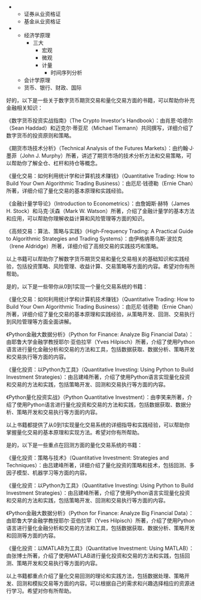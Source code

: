 + 
	+ 证券从业资格证  
	+ 基金从业资格证

+ 
	+ 经济学原理
		+ 三大
			+ 宏观
			+ 微观
			+ 计量
				+ 时间序列分析
	+ 会计学原理
	+ 货币、银行、财政、国际

好的，以下是一些关于数字货币期货交易和量化交易方面的书籍，可以帮助你补充金融相关知识：

《数字货币投资实战指南》（The Crypto Investor's Handbook）：由肖恩·哈德尔（Sean Haddad）和迈克尔·蒂亚尼（Michael Tiemann）共同撰写，详细介绍了数字货币的投资原则和策略。

《期货市场技术分析》（Technical Analysis of the Futures Markets）：由约翰·J·墨菲（John J. Murphy）所著，讲述了期货市场的技术分析方法和交易策略，可以帮助你了解全仓、杠杆和持仓等概念。

《量化交易：如何利用统计学和计算机技术赚钱》（Quantitative Trading: How to Build Your Own Algorithmic Trading Business）：由厄尼·钱德勒（Ernie Chan）所著，详细介绍了量化交易的基本原理和实践经验。

《金融计量学导论》（Introduction to Econometrics）：由詹姆斯·赫特（James H. Stock）和马克·沃森（Mark W. Watson）所著，介绍了金融计量学的基本方法和应用，可以帮助你理解收益计算和风险管理等方面的知识。

《高频交易：算法、策略与实践》（High-Frequency Trading: A Practical Guide to Algorithmic Strategies and Trading Systems）：由伊格纳蒂乌斯·波拉克（Irene Aldridge）所著，详细介绍了高频交易的实践技巧和策略。

以上书籍可以帮助你了解数字货币期货交易和量化交易相关的基础知识和实践经验，包括投资策略、风险管理、收益计算、交易策略等方面的内容。希望对你有所帮助。

是的，以下是一些带你从0到1实现一个量化交易系统的书籍：

《量化交易：如何利用统计学和计算机技术赚钱》（Quantitative Trading: How to Build Your Own Algorithmic Trading Business）：由厄尼·钱德勒（Ernie Chan）所著，详细介绍了量化交易的基本原理和实践经验，从策略开发、回测、交易执行到风险管理等方面全面讲解。

《Python金融大数据分析》（Python for Finance: Analyze Big Financial Data）：由耶鲁大学金融学教授耶尔·亚伯拉罕（Yves Hilpisch）所著，介绍了使用Python语言进行量化金融分析和交易的方法和工具，包括数据获取、数据分析、策略开发和交易执行等方面的内容。

《量化投资：以Python为工具》（Quantitative Investing: Using Python to Build Investment Strategies）：由吕建峰所著，介绍了使用Python语言实现量化投资和交易的方法和实践，包括策略开发、回测和交易执行等方面的内容。

《Python量化投资实战》（Python Quantitative Investment）：由李笑来所著，介绍了使用Python语言进行量化投资和交易的方法和实践，包括数据获取、数据分析、策略开发和交易执行等方面的内容。

以上书籍都提供了从0到1实现量化交易系统的详细指导和实践经验，可以帮助你掌握量化交易的基本原理和实现方法。希望对你有所帮助。



是的，以下是一些重点在回测方面的量化交易系统的书籍：

《量化投资：策略与技术》（Quantitative Investment: Strategies and Techniques）：由吕建峰所著，详细介绍了量化投资的策略和技术，包括回测、多因子模型、机器学习等方面的内容。

《量化投资：以Python为工具》（Quantitative Investing: Using Python to Build Investment Strategies）：由吕建峰所著，介绍了使用Python语言实现量化投资和交易的方法和实践，包括策略开发、回测和交易执行等方面的内容。

《Python金融大数据分析》（Python for Finance: Analyze Big Financial Data）：由耶鲁大学金融学教授耶尔·亚伯拉罕（Yves Hilpisch）所著，介绍了使用Python语言进行量化金融分析和交易的方法和工具，包括数据获取、数据分析、策略开发和回测等方面的内容。

《量化投资：以MATLAB为工具》（Quantitative Investment: Using MATLAB）：由张博士所著，介绍了使用MATLAB进行量化投资和交易的方法和实践，包括回测、策略开发和交易执行等方面的内容。

以上书籍都重点介绍了量化交易回测的理论和实践方法，包括数据处理、策略开发、回测和模拟交易等方面的内容。可以根据自己的需求和兴趣选择相应的资源进行学习。希望对你有所帮助。
